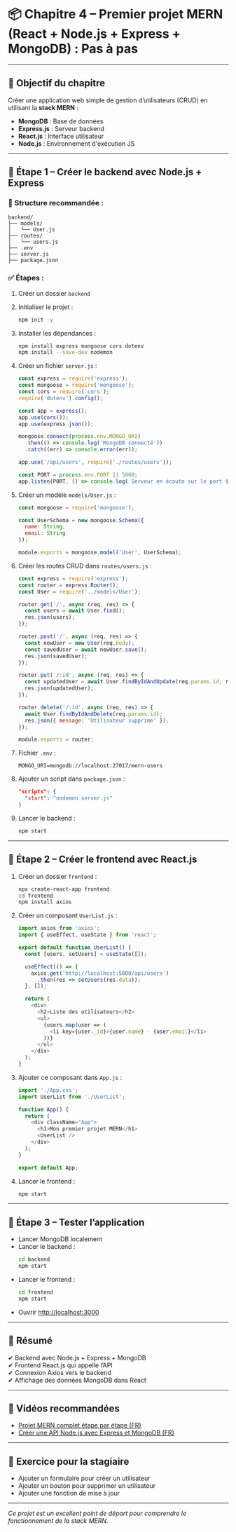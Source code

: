 
# 📦 Chapitre 4 – Premier projet MERN (React + Node.js + Express + MongoDB) : Pas à pas

---

## 🎯 Objectif du chapitre

Créer une application web simple de gestion d’utilisateurs (CRUD) en utilisant la **stack MERN** :

- **MongoDB** : Base de données
- **Express.js** : Serveur backend
- **React.js** : Interface utilisateur
- **Node.js** : Environnement d'exécution JS

---

## 🧱 Étape 1 – Créer le backend avec Node.js + Express

### 📁 Structure recommandée :

```
backend/
├── models/
│   └── User.js
├── routes/
│   └── users.js
├── .env
├── server.js
├── package.json
```

### ✅ Étapes :

1. Créer un dossier `backend`
2. Initialiser le projet :
   ```bash
   npm init -y
   ```
3. Installer les dépendances :
   ```bash
   npm install express mongoose cors dotenv
   npm install --save-dev nodemon
   ```
4. Créer un fichier `server.js` :
   ```js
   const express = require('express');
   const mongoose = require('mongoose');
   const cors = require('cors');
   require('dotenv').config();

   const app = express();
   app.use(cors());
   app.use(express.json());

   mongoose.connect(process.env.MONGO_URI)
     .then(() => console.log('MongoDB connecté'))
     .catch((err) => console.error(err));

   app.use('/api/users', require('./routes/users'));

   const PORT = process.env.PORT || 5000;
   app.listen(PORT, () => console.log(`Serveur en écoute sur le port ${PORT}`));
   ```

5. Créer un modèle `models/User.js` :
   ```js
   const mongoose = require('mongoose');

   const UserSchema = new mongoose.Schema({
     name: String,
     email: String
   });

   module.exports = mongoose.model('User', UserSchema);
   ```

6. Créer les routes CRUD dans `routes/users.js` :
   ```js
   const express = require('express');
   const router = express.Router();
   const User = require('../models/User');

   router.get('/', async (req, res) => {
     const users = await User.find();
     res.json(users);
   });

   router.post('/', async (req, res) => {
     const newUser = new User(req.body);
     const savedUser = await newUser.save();
     res.json(savedUser);
   });

   router.put('/:id', async (req, res) => {
     const updatedUser = await User.findByIdAndUpdate(req.params.id, req.body, { new: true });
     res.json(updatedUser);
   });

   router.delete('/:id', async (req, res) => {
     await User.findByIdAndDelete(req.params.id);
     res.json({ message: 'Utilisateur supprimé' });
   });

   module.exports = router;
   ```

7. Fichier `.env` :
   ```
   MONGO_URI=mongodb://localhost:27017/mern-users
   ```

8. Ajouter un script dans `package.json` :
   ```json
   "scripts": {
     "start": "nodemon server.js"
   }
   ```

9. Lancer le backend :
   ```bash
   npm start
   ```

---

## 🎨 Étape 2 – Créer le frontend avec React.js

1. Créer un dossier `frontend` :
   ```bash
   npx create-react-app frontend
   cd frontend
   npm install axios
   ```

2. Créer un composant `UserList.js` :
   ```js
   import axios from 'axios';
   import { useEffect, useState } from 'react';

   export default function UserList() {
     const [users, setUsers] = useState([]);

     useEffect(() => {
       axios.get('http://localhost:5000/api/users')
         .then(res => setUsers(res.data));
     }, []);

     return (
       <div>
         <h2>Liste des utilisateurs</h2>
         <ul>
           {users.map(user => (
             <li key={user._id}>{user.name} - {user.email}</li>
           ))}
         </ul>
       </div>
     );
   }
   ```

3. Ajouter ce composant dans `App.js` :
   ```js
   import './App.css';
   import UserList from './UserList';

   function App() {
     return (
       <div className="App">
         <h1>Mon premier projet MERN</h1>
         <UserList />
       </div>
     );
   }

   export default App;
   ```

4. Lancer le frontend :
   ```bash
   npm start
   ```

---

## 🔁 Étape 3 – Tester l’application

- Lancer MongoDB localement
- Lancer le backend :
  ```bash
  cd backend
  npm start
  ```
- Lancer le frontend :
  ```bash
  cd frontend
  npm start
  ```
- Ouvrir [http://localhost:3000](http://localhost:3000)

---

## 📌 Résumé

✔ Backend avec Node.js + Express + MongoDB  
✔ Frontend React.js qui appelle l’API  
✔ Connexion Axios vers le backend  
✔ Affichage des données MongoDB dans React

---

## 🎥 Vidéos recommandées

- [Projet MERN complet étape par étape (FR)](https://www.youtube.com/watch?v=7CqJlxBYj-M)
- [Créer une API Node.js avec Express et MongoDB (FR)](https://www.youtube.com/watch?v=fgTGADljAeg)

---

## 🧪 Exercice pour la stagiaire

- Ajouter un formulaire pour créer un utilisateur
- Ajouter un bouton pour supprimer un utilisateur
- Ajouter une fonction de mise à jour

---

*Ce projet est un excellent point de départ pour comprendre le fonctionnement de la stack MERN.*

